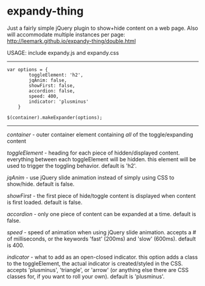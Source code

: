 expandy-thing
=============

Just a fairly simple jQuery plugin to show+hide content on a web page. Also will accommodate multiple instances per page: <http://leemark.github.io/expandy-thing/double.html> 

USAGE: include expandy.js and expandy.css

---------------------------------------
```
var options = {
        toggleElement: 'h2',
        jqAnim: false,
        showFirst: false,
        accordion: false,
        speed: 400,
        indicator: 'plusminus'
    }
    
$(container).makeExpander(options);
```
---------------------------------------

*container* - outer container element containing *all* of the toggle/expanding content

*toggleElement* - heading for each piece of hidden/displayed content. everything between each toggleElement will be hidden. this element will be used to trigger the toggling behavior. default is 'h2'.

*jqAnim* - use jQuery slide animation instead of simply using CSS to show/hide. default is false.

*showFirst* - the first piece of hide/toggle content is displayed when content is first loaded. default is false. 

*accordion* - only one piece of content can be expanded at a time. default is false.

*speed* - speed of animation when using jQuery slide animation. accepts a # of milliseconds, or the keywords 'fast' (200ms) and 'slow' (600ms). default is 400.

*indicator* - what to add as an open-closed indicator. this option adds a class to the  toggleElement, the actual indicator is created/styled in the CSS. accepts 'plusminus', 'triangle', or 'arrow' (or anything else there are CSS classes for, if you want to roll your own). default is 'plusminus'. 